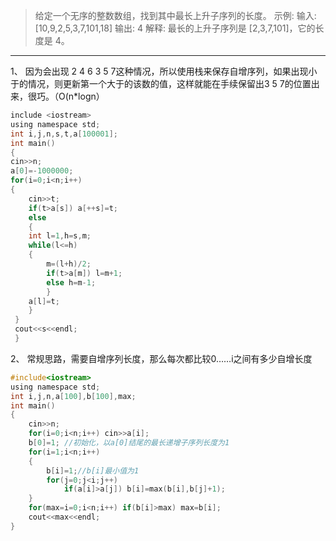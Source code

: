 > 给定一个无序的整数数组，找到其中最长上升子序列的长度。
示例:
输入: [10,9,2,5,3,7,101,18]
输出: 4 
解释: 最长的上升子序列是 [2,3,7,101]，它的长度是 4。

***
1、 因为会出现 2 4 6 3 5 7这种情况，所以使用栈来保存自增序列，如果出现小于的情况，则更新第一个大于的该数的值，这样就能在手续保留出3 5 7的位置出来，很巧。（O(n*logn）
```C
include <iostream>
using namespace std; 
int i,j,n,s,t,a[100001];
int main()
{
cin>>n;
a[0]=-1000000;
for(i=0;i<n;i++)
{
	cin>>t;
	if(t>a[s]) a[++s]=t;
	else
	{
	int l=1,h=s,m;
	while(l<=h)
	{
		m=(l+h)/2;
		if(t>a[m]) l=m+1;
		else h=m-1;
		}
	a[l]=t;
	}
 }
 cout<<s<<endl;
 }

```
2、 常规思路，需要自增序列长度，那么每次都比较0……i之间有多少自增长度
```C
#include<iostream>  
using namespace std;
int i,j,n,a[100],b[100],max;    
int main()  
{
    cin>>n;
    for(i=0;i<n;i++) cin>>a[i];  
    b[0]=1; //初始化，以a[0]结尾的最长递增子序列长度为1  
    for(i=1;i<n;i++)  
    {  
        b[i]=1;//b[i]最小值为1
        for(j=0;j<i;j++)  
            if(a[i]>a[j]) b[i]=max(b[i],b[j]+1);
    }  
    for(max=i=0;i<n;i++) if(b[i]>max) max=b[i];  
    cout<<max<<endl;
}
```